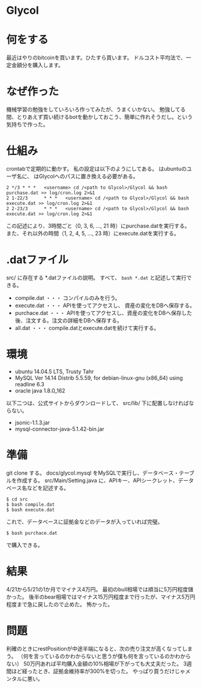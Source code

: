 # Glycol

# 何をする
最近はやりのbitcoinを買います。ひたすら買います。
ドルコスト平均法で、一定金額分を購入します。

# なぜ作った
機械学習の勉強をしていろいろ作ってみたが、うまくいかない。
勉強してる間、とりあえず買い続けるbotを動かしておこう、簡単に作れそうだし。という気持ちで作った。

# 仕組み
crontabで定期的に動かす。
私の設定は以下のようにしてある。
<username>はubuntuのユーザ名に、
<path to Glycol>はGlycolへのパスに置き換える必要がある。

    2 */3 * * *   <username> cd /<path to Glycol>/Glycol && bash purchase.dat >> log/cron.log 2>&1
    2 1-22/3      * * *   <username> cd /<path to Glycol>/Glycol && bash execute.dat >> log/cron.log 2>&1
    2 2-23/3      * * *   <username> cd /<path to Glycol>/Glycol && bash execute.dat >> log/cron.log 2>&1

この記述により、3時間ごと（0, 3, 6, ..., 21 時）にpurchase.datを実行する。
また、それ以外の時間（1, 2, 4, 5, ..., 23 時）にexecute.datを実行する。

# .datファイル
src/ に存在する *.datファイルの説明。
すべて、 `bash *.dat` と記述して実行できる。
- compile.dat ・・・ コンパイルのみを行う。
- execute.dat ・・・ APIを使ってアクセスし、 資産の変化をDBへ保存する。
- purchace.dat ・・・ APIを使ってアクセスし、資産の変化をDBへ保存した後、注文する。注文の詳細をDBへ保存する。
- all.dat ・・・ compile.datとexecute.datを続けて実行する。

# 環境

- ubuntu 14.04.5 LTS, Trusty Tahr
- MySQL Ver 14.14 Distrib 5.5.59, for debian-linux-gnu (x86_64) using readline 6.3
- oracle java 1.8.0_162

以下二つは、公式サイトからダウンロードして、
src/lib/ 下に配置しなければならない。

- jsonic-1.1.3.jar
- mysql-connector-java-5.1.42-bin.jar


# 準備
git clone する。
docs/glycol.mysql をMySQLで実行し、データベース・テーブルを作成する。
src/Main/Setting.java に、APIキー、APIシークレット、データベース名などを記述する。

    $ cd src
    $ bash compile.dat
    $ bash execute.dat
これで、データベースに証拠金などのデータが入っていれば完璧。 

    $ bash purchace.dat
で購入できる。

# 結果
4/21から5/21の1か月でマイナス4万円。
最初のbull相場では順当に5万円程度儲かった。
後半のbear相場ではマイナス15万円程度まで行ったが、マイナス5万円程度まで急に戻したので止めた。
怖かった。

# 問題
利確のときにrestPositionが中途半端になると、次の売り注文が高くなってしまう。
（何を言っているのかわからないと思うが僕も何を言っているのかわからない）
50万円あれば平均購入金額の10%相場が下がっても大丈夫だった。
3週間ほど経ったとき、証拠金維持率が300%を切った。
やっぱり買うだけじゃメンタルに悪い。
